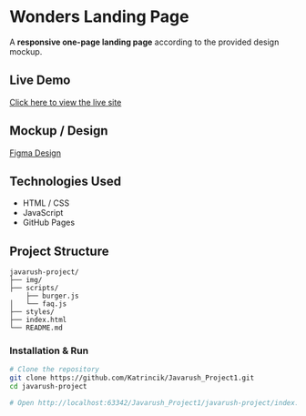 # Wonders Landing Page

A **responsive one-page landing page** according to the provided design mockup.

## Live Demo

[Click here to view the live site](https://katrincik.github.io/Javarush_Project1/)

## Mockup / Design

[Figma Design](https://www.figma.com/design/Qq0LN905byLasCfNboVzU2/Module-1-Wonders--Share-?node-id=0-1&t=flK13eJ60wwcXrHp-1)

## Technologies Used
- HTML / CSS
- JavaScript
- GitHub Pages

## Project Structure

```
javarush-project/
├── img/
├── scripts/
    ├── burger.js
│   └── faq.js
├── styles/
├── index.html
└── README.md
```

### Installation & Run

```bash
# Clone the repository
git clone https://github.com/Katrincik/Javarush_Project1.git
cd javarush-project

# Open http://localhost:63342/Javarush_Project1/javarush-project/index.html 